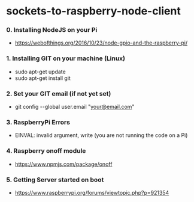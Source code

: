 # sockets-to-raspberry-node-client

### 0. Installing NodeJS on your Pi

* https://webofthings.org/2016/10/23/node-gpio-and-the-raspberry-pi/

### 1. Installing GIT on your machine (Linux)

* sudo apt-get update
* sudo apt-get install git

### 2. Set your GIT email (if not yet set)

* git config --global user.email "your@email.com"

### 3. RaspberryPi Errors

* EINVAL: invalid argument, write (you are not running the code on a Pi)

### 4. Raspberry onoff module

* https://www.npmjs.com/package/onoff

### 5. Getting Server started on boot

* https://www.raspberrypi.org/forums/viewtopic.php?p=921354


